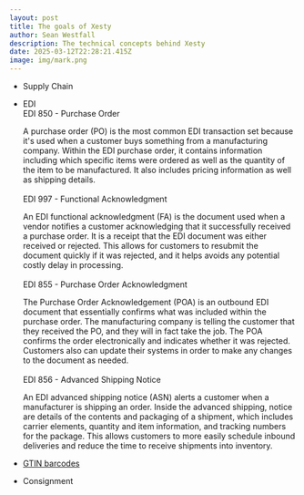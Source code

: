 ```yaml
---
layout: post
title: The goals of Xesty
author: Sean Westfall
description: The technical concepts behind Xesty
date: 2025-03-12T22:28:21.415Z
image: img/mark.png
---
```

* Supply Chain
* EDI\
  EDI 850 - Purchase Order

  A purchase order (PO) is the most common EDI transaction set because it's used when a customer buys something from a manufacturing company. Within the EDI purchase order, it contains information including which specific items were ordered as well as the quantity of the item to be manufactured. It also includes pricing information as well as shipping details.\
  \
  EDI 997 - Functional Acknowledgment

  An EDI functional acknowledgment (FA) is the document used when a vendor notifies a customer acknowledging that it successfully received a purchase order. It is a receipt that the EDI document was either received or rejected. This allows for customers to resubmit the document quickly if it was rejected, and it helps avoids any potential costly delay in processing.\
  \
  EDI 855 - Purchase Order Acknowledgment

  The Purchase Order Acknowledgement (POA) is an outbound EDI document that essentially confirms what was included within the purchase order. The manufacturing company is telling the customer that they received the PO, and they will in fact take the job. The POA confirms the order electronically and indicates whether it was rejected. Customers also can update their systems in order to make any changes to the document as needed.\
  \
  EDI 856 - Advanced Shipping Notice

  An EDI advanced shipping notice (ASN) alerts a customer when a manufacturer is shipping an order. Inside the advanced shipping, notice are details of the contents and packaging of a shipment, which includes carrier elements, quantity and item information, and tracking numbers for the package. This allows customers to more easily schedule inbound deliveries and reduce the time to receive shipments into inventory.
* [GTIN barcodes](https://www.gs1.org/standards/id-keys/gtin)
* Consignment